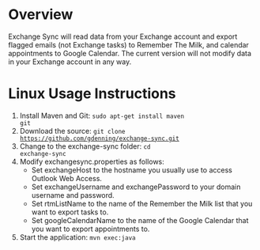 Overview
========
Exchange Sync will read data from your Exchange account and export flagged emails (not Exchange tasks) to Remember The Milk,
and calendar appointments to Google Calendar.  The current version will not modify data in your Exchange account in any way.

Linux Usage Instructions
========================
1. Install Maven and Git: <code>sudo apt-get install maven git</code>
2. Download the source: <code>git clone https://github.com/gdenning/exchange-sync.git</code>
3. Change to the exchange-sync folder: <code>cd exchange-sync</code>
2. Modify exchangesync.properties as follows:
    - Set exchangeHost to the hostname you usually use to access Outlook Web Access.
    - Set exchangeUsername and exchangePassword to your domain username and password.
    - Set rtmListName to the name of the Remember the Milk list that you want to export tasks to.
    - Set googleCalendarName to the name of the Google Calendar that you want to export appointments to.
3. Start the application: <code>mvn exec:java</code>
